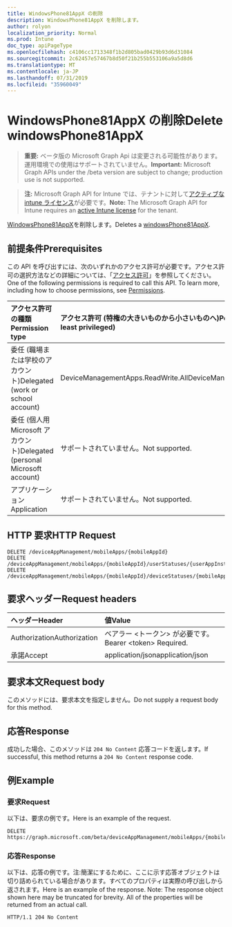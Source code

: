 ```yaml
---
title: WindowsPhone81AppX の削除
description: WindowsPhone81AppX を削除します。
author: rolyon
localization_priority: Normal
ms.prod: Intune
doc_type: apiPageType
ms.openlocfilehash: c4106cc1713348f1b2d805bad0429b93d6d31084
ms.sourcegitcommit: 2c62457e57467b8d50f21b255b553106a9a5d8d6
ms.translationtype: MT
ms.contentlocale: ja-JP
ms.lasthandoff: 07/31/2019
ms.locfileid: "35960049"
---
```

# <a name="delete-windowsphone81appx"></a><span data-ttu-id="603b9-103">WindowsPhone81AppX の削除</span><span class="sxs-lookup"><span data-stu-id="603b9-103">Delete windowsPhone81AppX</span></span>

> <span data-ttu-id="603b9-104">**重要:** ベータ版の Microsoft Graph Api は変更される可能性があります。運用環境での使用はサポートされていません。</span><span class="sxs-lookup"><span data-stu-id="603b9-104">**Important:** Microsoft Graph APIs under the /beta version are subject to change; production use is not supported.</span></span>

> <span data-ttu-id="603b9-105">**注:** Microsoft Graph API for Intune では、テナントに対して[アクティブな intune ライセンス](https://go.microsoft.com/fwlink/?linkid=839381)が必要です。</span><span class="sxs-lookup"><span data-stu-id="603b9-105">**Note:** The Microsoft Graph API for Intune requires an [active Intune license](https://go.microsoft.com/fwlink/?linkid=839381) for the tenant.</span></span>

<span data-ttu-id="603b9-106">[WindowsPhone81AppX](../resources/intune-apps-windowsphone81appx.md)を削除します。</span><span class="sxs-lookup"><span data-stu-id="603b9-106">Deletes a [windowsPhone81AppX](../resources/intune-apps-windowsphone81appx.md).</span></span>

## <a name="prerequisites"></a><span data-ttu-id="603b9-107">前提条件</span><span class="sxs-lookup"><span data-stu-id="603b9-107">Prerequisites</span></span>
<span data-ttu-id="603b9-p101">この API を呼び出すには、次のいずれかのアクセス許可が必要です。アクセス許可の選択方法などの詳細については、「[アクセス許可](/graph/permissions-reference)」を参照してください。</span><span class="sxs-lookup"><span data-stu-id="603b9-p101">One of the following permissions is required to call this API. To learn more, including how to choose permissions, see [Permissions](/graph/permissions-reference).</span></span>

|<span data-ttu-id="603b9-110">アクセス許可の種類</span><span class="sxs-lookup"><span data-stu-id="603b9-110">Permission type</span></span>|<span data-ttu-id="603b9-111">アクセス許可 (特権の大きいものから小さいものへ)</span><span class="sxs-lookup"><span data-stu-id="603b9-111">Permissions (from most to least privileged)</span></span>|
|:---|:---|
|<span data-ttu-id="603b9-112">委任 (職場または学校のアカウント)</span><span class="sxs-lookup"><span data-stu-id="603b9-112">Delegated (work or school account)</span></span>|<span data-ttu-id="603b9-113">DeviceManagementApps.ReadWrite.All</span><span class="sxs-lookup"><span data-stu-id="603b9-113">DeviceManagementApps.ReadWrite.All</span></span>|
|<span data-ttu-id="603b9-114">委任 (個人用 Microsoft アカウント)</span><span class="sxs-lookup"><span data-stu-id="603b9-114">Delegated (personal Microsoft account)</span></span>|<span data-ttu-id="603b9-115">サポートされていません。</span><span class="sxs-lookup"><span data-stu-id="603b9-115">Not supported.</span></span>|
|<span data-ttu-id="603b9-116">アプリケーション</span><span class="sxs-lookup"><span data-stu-id="603b9-116">Application</span></span>|<span data-ttu-id="603b9-117">サポートされていません。</span><span class="sxs-lookup"><span data-stu-id="603b9-117">Not supported.</span></span>|

## <a name="http-request"></a><span data-ttu-id="603b9-118">HTTP 要求</span><span class="sxs-lookup"><span data-stu-id="603b9-118">HTTP Request</span></span>
<!-- {
  "blockType": "ignored"
}
-->
``` http
DELETE /deviceAppManagement/mobileApps/{mobileAppId}
DELETE /deviceAppManagement/mobileApps/{mobileAppId}/userStatuses/{userAppInstallStatusId}/app
DELETE /deviceAppManagement/mobileApps/{mobileAppId}/deviceStatuses/{mobileAppInstallStatusId}/app
```

## <a name="request-headers"></a><span data-ttu-id="603b9-119">要求ヘッダー</span><span class="sxs-lookup"><span data-stu-id="603b9-119">Request headers</span></span>
|<span data-ttu-id="603b9-120">ヘッダー</span><span class="sxs-lookup"><span data-stu-id="603b9-120">Header</span></span>|<span data-ttu-id="603b9-121">値</span><span class="sxs-lookup"><span data-stu-id="603b9-121">Value</span></span>|
|:---|:---|
|<span data-ttu-id="603b9-122">Authorization</span><span class="sxs-lookup"><span data-stu-id="603b9-122">Authorization</span></span>|<span data-ttu-id="603b9-123">ベアラー &lt;トークン&gt; が必要です。</span><span class="sxs-lookup"><span data-stu-id="603b9-123">Bearer &lt;token&gt; Required.</span></span>|
|<span data-ttu-id="603b9-124">承諾</span><span class="sxs-lookup"><span data-stu-id="603b9-124">Accept</span></span>|<span data-ttu-id="603b9-125">application/json</span><span class="sxs-lookup"><span data-stu-id="603b9-125">application/json</span></span>|

## <a name="request-body"></a><span data-ttu-id="603b9-126">要求本文</span><span class="sxs-lookup"><span data-stu-id="603b9-126">Request body</span></span>
<span data-ttu-id="603b9-127">このメソッドには、要求本文を指定しません。</span><span class="sxs-lookup"><span data-stu-id="603b9-127">Do not supply a request body for this method.</span></span>

## <a name="response"></a><span data-ttu-id="603b9-128">応答</span><span class="sxs-lookup"><span data-stu-id="603b9-128">Response</span></span>
<span data-ttu-id="603b9-129">成功した場合、このメソッドは `204 No Content` 応答コードを返します。</span><span class="sxs-lookup"><span data-stu-id="603b9-129">If successful, this method returns a `204 No Content` response code.</span></span>

## <a name="example"></a><span data-ttu-id="603b9-130">例</span><span class="sxs-lookup"><span data-stu-id="603b9-130">Example</span></span>

### <a name="request"></a><span data-ttu-id="603b9-131">要求</span><span class="sxs-lookup"><span data-stu-id="603b9-131">Request</span></span>
<span data-ttu-id="603b9-132">以下は、要求の例です。</span><span class="sxs-lookup"><span data-stu-id="603b9-132">Here is an example of the request.</span></span>
``` http
DELETE https://graph.microsoft.com/beta/deviceAppManagement/mobileApps/{mobileAppId}
```

### <a name="response"></a><span data-ttu-id="603b9-133">応答</span><span class="sxs-lookup"><span data-stu-id="603b9-133">Response</span></span>
<span data-ttu-id="603b9-p102">以下は、応答の例です。注:簡潔にするために、ここに示す応答オブジェクトは切り詰められている場合があります。すべてのプロパティは実際の呼び出しから返されます。</span><span class="sxs-lookup"><span data-stu-id="603b9-p102">Here is an example of the response. Note: The response object shown here may be truncated for brevity. All of the properties will be returned from an actual call.</span></span>
``` http
HTTP/1.1 204 No Content
```





